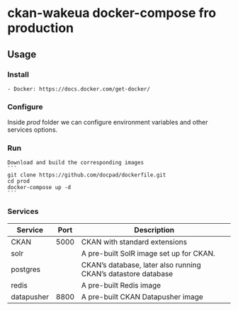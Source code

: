 # ckan-wakeua docker-compose fro production

## Usage

### Install 
    - Docker: https://docs.docker.com/get-docker/

### Configure
Inside *prod* folder we can configure environment variables and other services options.

### Run
    Download and build the corresponding images
    ```
    git clone https://github.com/docpad/dockerfile.git
    cd prod
    docker-compose up -d
    ```

### Services

| Service    | Port | Description                                                   |
|------------|------|---------------------------------------------------------------|
| CKAN       | 5000 | CKAN with standard extensions                                 |
| solr       |      | A pre-built SolR image set up for CKAN.                       |
| postgres   |      | CKAN’s database, later also running CKAN’s datastore database |
| redis      |      | A pre-built Redis image                                       |
| datapusher | 8800 | A pre-built CKAN Datapusher image                             |

